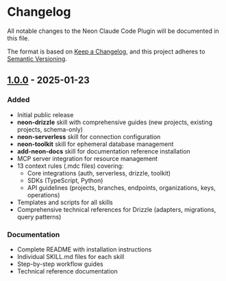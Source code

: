 # Changelog

All notable changes to the Neon Claude Code Plugin will be documented in this file.

The format is based on [Keep a Changelog](https://keepachangelog.com/en/1.0.0/),
and this project adheres to [Semantic Versioning](https://semver.org/spec/v2.0.0.html).

## [1.0.0] - 2025-01-23

### Added
- Initial public release
- **neon-drizzle** skill with comprehensive guides (new projects, existing projects, schema-only)
- **neon-serverless** skill for connection configuration
- **neon-toolkit** skill for ephemeral database management
- **add-neon-docs** skill for documentation reference installation
- MCP server integration for resource management
- 13 context rules (.mdc files) covering:
  - Core integrations (auth, serverless, drizzle, toolkit)
  - SDKs (TypeScript, Python)
  - API guidelines (projects, branches, endpoints, organizations, keys, operations)
- Templates and scripts for all skills
- Comprehensive technical references for Drizzle (adapters, migrations, query patterns)

### Documentation
- Complete README with installation instructions
- Individual SKILL.md files for each skill
- Step-by-step workflow guides
- Technical reference documentation

[1.0.0]: https://github.com/neondatabase-labs/ai-rules/releases/tag/v1.0.0
